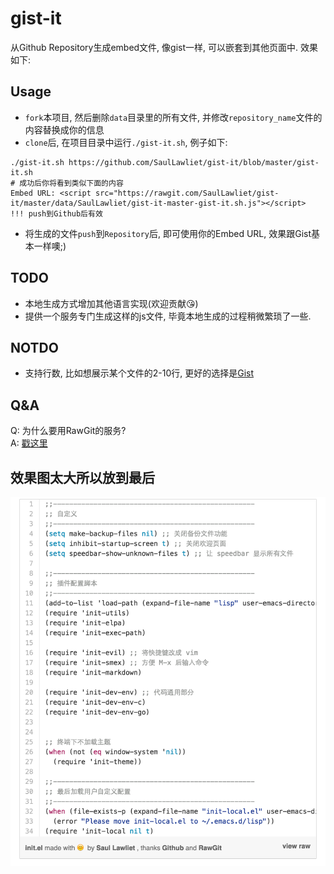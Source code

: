 # gist-it
从Github Repository生成embed文件, 像gist一样, 可以嵌套到其他页面中. 效果如下:

## Usage
- `fork`本项目, 然后删除`data`目录里的所有文件, 并修改`repository_name`文件的内容替换成你的信息  
- `clone`后, 在项目目录中运行`./gist-it.sh`,  例子如下:  
``` shell
./gist-it.sh https://github.com/SaulLawliet/gist-it/blob/master/gist-it.sh
# 成功后你将看到类似下面的内容
Embed URL: <script src="https://rawgit.com/SaulLawliet/gist-it/master/data/SaulLawliet/gist-it-master-gist-it.sh.js"></script>
!!! push到Github后有效
```
- 将生成的文件`push`到`Repository`后, 即可使用你的Embed URL, 效果跟Gist基本一样噢;)

## TODO
- 本地生成方式增加其他语言实现(欢迎贡献😘)
- 提供一个服务专门生成这样的js文件, 毕竟本地生成的过程稍微繁琐了一些.

## NOTDO
- 支持行数, 比如想展示某个文件的2-10行, 更好的选择是[Gist](https://gist.github.com/)

## Q&A
Q: 为什么要用RawGit的服务?  
A: [戳这里](http://stackoverflow.com/questions/17341122/link-and-execute-external-javascript-file-hosted-on-github)

## 效果图太大所以放到最后
![image](https://github.com/SaulLawliet/gist-it/blob/master/show.png)
